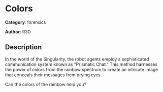 # Colors


**Category**: forensics

**Author**: R3D

## Description

In the world of the Singularity, the robot agents employ a sophisticated communication system known as "Prismatic Chat." This method harnesses the power of colors from the rainbow spectrum to create an intricate image that conceals their messages from prying eyes.

Can the colors of the rainbow help you?


